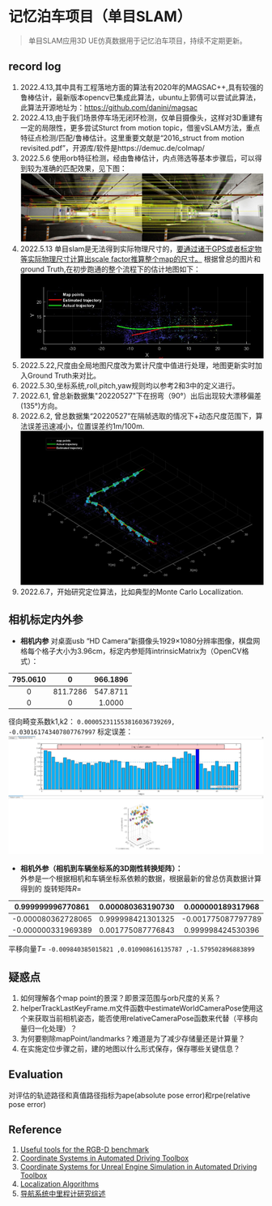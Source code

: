 # 记忆泊车项目（单目SLAM）

> 单目SLAM应用3D UE仿真数据用于记忆泊车项目，持续不定期更新。

## record log
1. 2022.4.13,其中具有工程落地方面的算法有2020年的MAGSAC++,具有较强的鲁棒估计，最新版本opencv已集成此算法，ubuntu上郭倩可以尝试此算法，此算法开源地址为：https://github.com/danini/magsac <br>
1. 2022.4.13,由于我们场景停车场无闭环检测，仅单目摄像头，这样对3D重建有一定的局限性，更多尝试Sturct from motion topic，借鉴vSLAM方法，重点特征点检测/匹配/鲁棒估计。这里重要文献是“2016_struct from motion revisited.pdf”，开源库/软件是https://demuc.de/colmap/ 
1. 2022.5.6 
使用orb特征检测，经由鲁棒估计，内点筛选等基本步骤后，可以得到较为准确的匹配效果，见下图：<br>
![orb-match](images/orb_match.jpg)<br>
1. 2022.5.13
单目slam是无法得到实际物理尺寸的，[要通过诸于GPS或者标定物等实际物理尺寸计算出scale factor推算整个map的尺寸。](https://robotics.stackexchange.com/questions/22192/scale-factor-of-monocular-slam-simultaneous-localization-and-mapping)
根据曾总的图片和ground Truth,在初步跑通的整个流程下的估计地图如下：<br>
![orb-slam2](images/orb-slam2.jpg)<br>
1. 2022.5.22,尺度由全局地图尺度改为累计尺度中值进行处理，地图更新实时加入Ground Truth来对比。
1. 2022.5.30,坐标系统,roll,pitch,yaw规则均以参考2和3中的定义进行。
1. 2022.6.1, 曾总新数据集"20220527"下在拐弯（90°）出后出现较大漂移偏差(135°)方向。
1. 2022.6.2, 曾总数据集“20220527”在隔帧选取的情况下+动态尺度范围下，算法误差迅速减小，位置误差约1m/100m.
![orb-map](images/sim20220607.jpg)<br>
1. 2022.6.7，开始研究定位算法，比如典型的Monte Carlo Locallization.

## 相机标定内外参
- **相机内参**
 对桌面usb “HD Camera”新摄像头1929×1080分辨率图像，棋盘网格每个格子大小为3.96cm，标定内参矩阵intrinsicMatrix为（OpenCV格式）：<br>

| 795.0610     | 0 | 966.1896    |
| :----:       |    :----:   |   :----: |
| 0      | 811.7286      | 547.8711   |
| 0   | 0        | 1.0000      |

径向畸变系数k1,k2：
`0.000052311553816036739269, -0.030161743407807767997`
标定误差：<br>
![img](images/calib.jpg)

- **相机外参（相机到车辆坐标系的3D刚性转换矩阵）：**<br>
外参是一个根据相机和车辆坐标系依赖的数据，根据最新的曾总仿真数据计算得到的
旋转矩阵$R=$

|0.999999996770861 |  0.000080363190730 |  0.000000189317968 |
| :----:       |    :----:   |   :----: |
|-0.000080362728065 |   0.999998421301325 |  -0.001775087797789|
|-0.000000331969389 |   0.001775087776843 |   0.999998424530396|

平移向量$T=$
`-0.009840385015821 ,0.010908616135787 ,-1.579502896883899`

## 疑惑点
1. 如何理解各个map point的景深？即景深范围与orb尺度的关系？
1. helperTrackLastKeyFrame.m文件函数中estimateWorldCameraPose使用这个来获取当前相机姿态，能否使用relativeCameraPose函数来代替（平移向量归一化处理）？
1. 为何要剔除mapPoint/landmarks？难道是为了减少存储量还是计算量？
1. 在实施定位步骤之前，建的地图以什么形式保存，保存哪些关键信息？

## Evaluation
对评估的轨迹路径和真值路径指标为ape(absolute pose error)和rpe(relative pose error)

## Reference
1. [Useful tools for the RGB-D benchmark](https://vision.in.tum.de/data/datasets/rgbd-dataset/tools)<br>
1. [Coordinate Systems in Automated Driving Toolbox](https://ww2.mathworks.cn/help/driving/ug/coordinate-systems.html)<br>
1. [Coordinate Systems for Unreal Engine Simulation in Automated Driving Toolbox](https://ww2.mathworks.cn/help/driving/ug/coordinate-systems-for-3d-simulation-in-automated-driving-toolbox.html)
1. [Localization Algorithms](https://ww2.mathworks.cn/help/nav/localization-algorithms.html)
1. [导航系统中里程计研究综述](https://cloud.tencent.com/developer/article/1812407)
